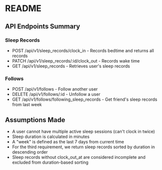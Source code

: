 # README

## API Endpoints Summary

### Sleep Records

- POST /api/v1/sleep_records/clock_in - Records bedtime and returns all records
- PATCH /api/v1/sleep_records/:id/clock_out - Records wake time
- GET /api/v1/sleep_records - Retrieves user's sleep records

### Follows

- POST /api/v1/follows - Follow another user
- DELETE /api/v1/follows/:id - Unfollow a user
- GET /api/v1/follows/following_sleep_records - Get friend's sleep records from last week

## Assumptions Made

- A user cannot have multiple active sleep sessions (can't clock in twice)
- Sleep duration is calculated in minutes
- A "week" is defined as the last 7 days from current time
- For the third requirement, we return sleep records sorted by duration in descending order
- Sleep records without clock_out_at are considered incomplete and excluded from duration-based sorting